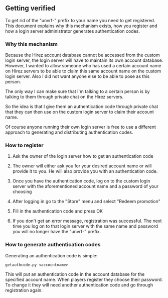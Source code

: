 ## Getting verified

To get rid of the "unvrf-" prefix to your name you need to get registered.
This document explains why this mechanism exists, how you register and how
a login server administrator generates authentication codes.

### Why this mechanism

Because the Hirez account database cannot be accessed from the custom login
server, the login server will have to maintain its own account database.
However, I wanted to allow someone who has used a certain account name on Hirez 
servers to be able to claim this same account name on the custom login server.
Also I did not want anyone else to be able to pose as this person. 

The only way I can make sure that I'm talking to a certain person is by
talking to them through private chat on the Hirez servers.

So the idea is that I give them an authentication code through private chat 
that they can then use on the custom login server to claim their account name.

Of course anyone running their own login server is free to use a different
approach to generating and distributing authentication codes.

### How to register

1. Ask the owner of the login server how to get an authentication code

2. The owner will either ask you for your desired account name or will provide
   it to you. He will also provide you with an authentication code. 

3. Once you have the authentication code, log on to the custom login server
   with the aforementioned account name and a password of your choosing

4. After logging in go to the "Store" menu and select "Redeem promotion"

5. Fill in the authentication code and press OK

6. If you don't get an error message, registration was successful.
   The next time you log on to that login server with the same name
   and password you will no longer have the "unvrf-" prefix.
   
### How to generate authentication codes

Generating an authentication code is simple:
 
    getauthcode.py <accountname>
 
This will put an authentication code in the account database for the specified
account name. When players register they choose their password. To change it
they will need another authentication code and go through registration again.
